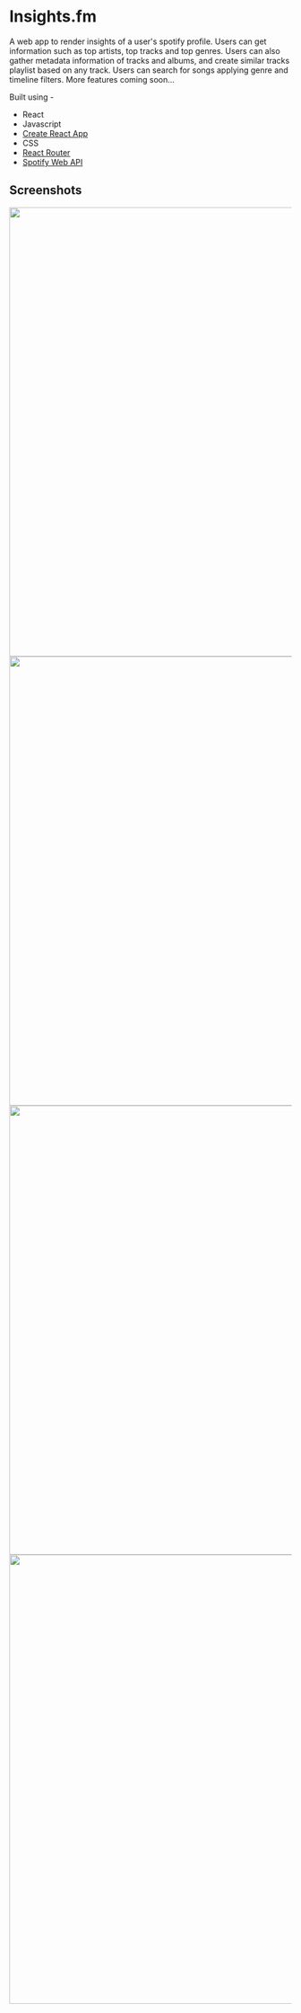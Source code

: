 # Insights.fm

A web app to render insights of a user's spotify profile.
Users can get information such as top artists, top tracks and top genres. Users can also gather metadata information of tracks and albums, and create similar tracks playlist based on any track.
Users can search for songs applying genre and timeline filters.
More features coming soon...

Built using -

- React
- Javascript
- [Create React App](https://github.com/facebook/create-react-app)
- CSS
- [React Router](https://reactrouter.com/en/main)
- [Spotify Web API](https://developer.spotify.com/documentation/web-api/)

## Screenshots

<img src="https://user-images.githubusercontent.com/20808580/230059457-b9d7b4ba-591f-468c-a19e-583cb2b35c9b.png" width="800">
<img src="https://user-images.githubusercontent.com/20808580/230060264-fb0c49c4-e3f5-4037-b112-925e57190107.png" width="800">
<img src="https://user-images.githubusercontent.com/20808580/230060273-f09c7c42-0533-488d-bed6-19883f970dcd.png" width="800">
<img src="https://user-images.githubusercontent.com/20808580/230060284-2eb49874-22fa-4bcf-82e1-120e19ffbe9e.png" width="800">


